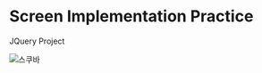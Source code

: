 # Screen Implementation Practice

JQuery Project

![스쿠바](https://github.com/user-attachments/assets/b2d5722c-6a93-41fc-8ce4-63d185be5d59) 
